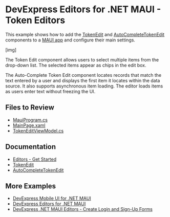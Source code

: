 # DevExpress Editors for .NET MAUI - Token Editors

This example shows how to add the [TokenEdit](http://docs.devexpress.devx/MAUI/DevExpress.Maui.Editors.TokenEdit?v=22.2) and [AutoCompleteTokenEdit](http://docs.devexpress.devx/MAUI/DevExpress.Maui.Editors.AutoCompleteTokenEdit?v=22.2) components to a [MAUI app](https://learn.microsoft.com/en-us/dotnet/maui/?view=net-maui-7.0) and configure their main settings.

[img]

The Token Edit component allows users to select multiple items from the drop-down list. The selected items appear as chips in the edit box.

The Auto-Complete Token Edit component locates records that match the text entered by a user and displays the first item it locates within the data source. It also supports asynchronous item loading. The editor loads items as users enter text without freezing the UI.

## Files to Review

* [MauiProgram.cs](./CS/MauiProgram.cs)
* [MainPage.xaml](./CS/MainPage.xaml)
* [TokenEditViewModel.cs](./CS/TokenEditViewModel.cs)

## Documentation

- [Editors - Get Started](https://docs.devexpress.devx/MAUI/403794/editors/get-started?p=netframework)
- [TokenEdit](https://docs.devexpress.devx/MAUI/DevExpress.Maui.Editors.TokenEdit?v=22.2)
- [AutoCompleteTokenEdit](http://docs.devexpress.devx/MAUI/DevExpress.Maui.Editors.AutoCompleteTokenEdit?v=22.2)

## More Examples

- [DevExpress Mobile UI for .NET MAUI](https://github.com/DevExpress-Examples/maui-demo-app)
- [DevExpress Editors for .NET MAUI](https://github.com/DevExpress-Examples/maui-editors-get-started)
- [DevExpress .NET MAUI Editors - Create Login and Sign-Up Forms](https://github.com/DevExpress-Examples/maui-editors-access-form)
